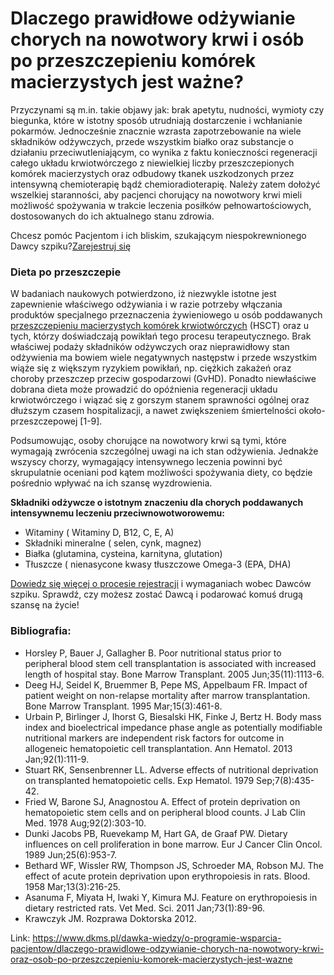 # Dlaczego prawidłowe odżywianie chorych na nowotwory krwi i osób po przeszczepieniu komórek macierzystych jest ważne?

Przyczynami są m.in. takie objawy jak: brak apetytu, nudności, wymioty czy biegunka, które w istotny sposób utrudniają dostarczenie i wchłanianie pokarmów. Jednocześnie znacznie wzrasta zapotrzebowanie na wiele składników odżywczych, przede wszystkim białko oraz substancje o działaniu przeciwutleniającym, co wynika z faktu konieczności regeneracji całego układu krwiotwórczego z niewielkiej liczby przeszczepionych komórek macierzystych oraz odbudowy tkanek uszkodzonych przez intensywną chemioterapię bądź chemioradioterapię. Należy zatem dołożyć wszelkiej staranności, aby pacjenci chorujący na nowotwory krwi mieli możliwość spożywania w trakcie leczenia posiłków pełnowartościowych, dostosowanych do ich aktualnego stanu zdrowia.


Chcesz pomóc Pacjentom i ich bliskim, szukającym niespokrewnionego Dawcy szpiku?[Zarejestruj się](/zarejestruj-sie-teraz "Zarejestruj sie teraz")
### Dieta po przeszczepie


W badaniach naukowych potwierdzono, iż niezwykle istotne jest zapewnienie właściwego odżywiania i w razie potrzeby włączania produktów specjalnego przeznaczenia żywieniowego u osób poddawanych [przeszczepieniu macierzystych komórek krwiotwórczych](/dawka-wiedzy/o-nowotworach-krwi/jakie-sa-rodzaje-przeszczepien-komorek-macierzystych "Jakie są rodzaje przeszczepień komórek macierzystych?") (HSCT) oraz u tych, którzy doświadczają powikłań tego procesu terapeutycznego. Brak właściwej podaży składników odżywczych oraz nieprawidłowy stan odżywienia ma bowiem wiele negatywnych następstw i przede wszystkim wiąże się z większym ryzykiem powikłań, np. ciężkich zakażeń oraz choroby przeszczep przeciw gospodarzowi (GvHD). Ponadto niewłaściwe dobrana dieta może prowadzić do opóźnienia regeneracji układu krwiotwórczego i wiązać się z gorszym stanem sprawności ogólnej oraz dłuższym czasem hospitalizacji, a nawet zwiększeniem śmiertelności około\-przeszczepowej \[1\-9].


Podsumowując, osoby chorujące na nowotwory krwi są tymi, które wymagają zwrócenia szczególnej uwagi na ich stan odżywienia. Jednakże wszyscy chorzy, wymagający intensywnego leczenia powinni być skrupulatnie oceniani pod kątem możliwości spożywania diety, co będzie pośrednio wpływać na ich szansę wyzdrowienia. 


**Składniki odżywcze o istotnym znaczeniu dla chorych poddawanych intensywnemu leczeniu przeciwnowotworowemu​:**


* Witaminy ( Witaminy D, B12, C, E, A)
* Składniki mineralne ( selen, cynk, magnez)
* Białka (glutamina, cysteina, karnityna, glutation)
* Tłuszcze ( nienasycone kwasy tłuszczowe Omega\-3 (EPA, DHA)


[Dowiedz się więcej o procesie rejestracji](https://www.dkms.pl/dawka-wiedzy/o-rejestracji) i wymaganiach wobec Dawców szpiku. Sprawdź, czy możesz zostać Dawcą i podarować komuś drugą szansę na życie!


### Bibliografia:


* Horsley P, Bauer J, Gallagher B. Poor nutritional status prior to peripheral blood stem cell transplantation is associated with increased length of hospital stay. Bone Marrow Transplant. 2005 Jun;35(11\):1113\-6\.
* Deeg HJ, Seidel K, Bruemmer B, Pepe MS, Appelbaum FR. Impact of patient weight on non\-relapse mortality after marrow transplantation. Bone Marrow Transplant. 1995 Mar;15(3\):461\-8\.
* Urbain P, Birlinger J, Ihorst G, Biesalski HK, Finke J, Bertz H. Body mass index and bioelectrical impedance phase angle as potentially modifiable nutritional markers are independent risk factors for outcome in allogeneic hematopoietic cell transplantation. Ann Hematol. 2013 Jan;92(1\):111\-9\.
* Stuart RK, Sensenbrenner LL. Adverse effects of nutritional deprivation on transplanted hematopoietic cells. Exp Hematol. 1979 Sep;7(8\):435\-42\.
* Fried W, Barone SJ, Anagnostou A. Effect of protein deprivation on hematopoietic stem cells and on peripheral blood counts. J Lab Clin Med. 1978 Aug;92(2\):303\-10\.
* Dunki Jacobs PB, Ruevekamp M, Hart GA, de Graaf PW. Dietary influences on cell proliferation in bone marrow. Eur J Cancer Clin Oncol. 1989 Jun;25(6\):953\-7\.
* Bethard WF, Wissler RW, Thompson JS, Schroeder MA, Robson MJ. The effect of acute protein deprivation upon erythropoiesis in rats. Blood. 1958 Mar;13(3\):216\-25\.
* Asanuma F, Miyata H, Iwaki Y, Kimura MJ. Feature on erythropoiesis in dietary restricted rats. Vet Med. Sci. 2011 Jan;73(1\):89\-96\.
* Krawczyk JM. Rozprawa Doktorska 2012\.


Link: https://www.dkms.pl/dawka-wiedzy/o-programie-wsparcia-pacjentow/dlaczego-prawidlowe-odzywianie-chorych-na-nowotwory-krwi-oraz-osob-po-przeszczepieniu-komorek-macierzystych-jest-wazne
